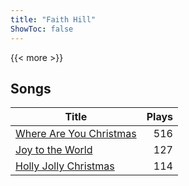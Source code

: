 ```yaml
---
title: "Faith Hill"
ShowToc: false
---
```


{{< more >}}

## Songs
Title | Plays 
----- | -----: 
[Where Are You Christmas](/songs/where-are-you-christmas) | 516
[Joy to the World](/songs/joy-to-the-world) | 127
[Holly Jolly Christmas](/songs/holly-jolly-christmas) | 114

